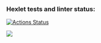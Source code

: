 ### Hexlet tests and linter status:
[![Actions Status](https://github.com/http87/backend-project-44/actions/workflows/hexlet-check.yml/badge.svg)](https://github.com/http87/backend-project-44/actions)

<a href="https://codeclimate.com/github/http87/backend-project-44/test_coverage"><img src="https://api.codeclimate.com/v1/badges/f9cb8536f3e65137cba0/test_coverage" /></a>
